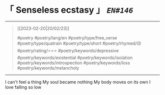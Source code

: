 # &#12300; Senseless ecstasy &#12301; *`EN#146`*

---

> [[2023-02-20|20/02/23]]
> 
> #poetry 
> #poetry/lang/en 
> #poetry/type/free_verse #poetry/type/quatrain #poetry/type/short 
> #poetry/rhymed/🟡 
> #poetry/rating/⭐⭐⭐ 
> #poetry/keywords/depressive #poetry/keywords/existential #poetry/keywords/isolation #poetry/keywords/introspection #poetry/keywords/loss #poetry/keywords/melancholy 

---

I can't feel a thing
My soul became nothing
My body moves on its own
I love falling so low